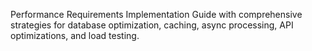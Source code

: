 Performance Requirements Implementation Guide with comprehensive strategies for database optimization, caching, async processing, API optimizations, and load testing.
